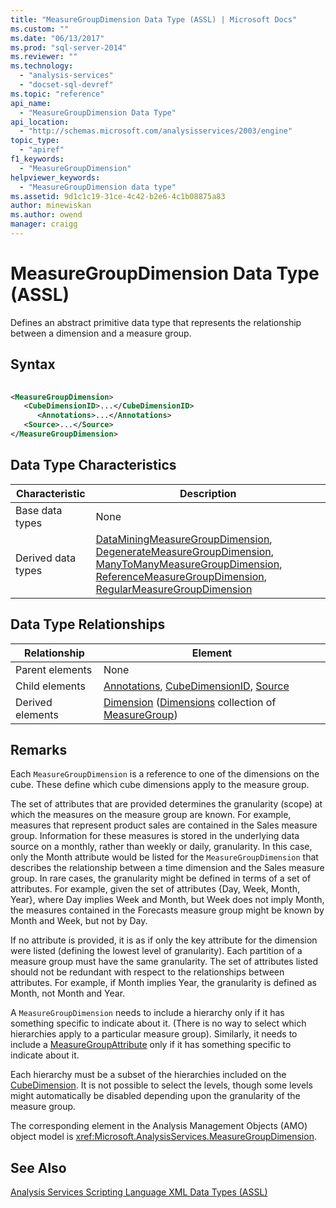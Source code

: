 ```yaml
---
title: "MeasureGroupDimension Data Type (ASSL) | Microsoft Docs"
ms.custom: ""
ms.date: "06/13/2017"
ms.prod: "sql-server-2014"
ms.reviewer: ""
ms.technology: 
  - "analysis-services"
  - "docset-sql-devref"
ms.topic: "reference"
api_name: 
  - "MeasureGroupDimension Data Type"
api_location: 
  - "http://schemas.microsoft.com/analysisservices/2003/engine"
topic_type: 
  - "apiref"
f1_keywords: 
  - "MeasureGroupDimension"
helpviewer_keywords: 
  - "MeasureGroupDimension data type"
ms.assetid: 9d1c1c19-31ce-4c42-b2e6-4c1b08875a83
author: minewiskan
ms.author: owend
manager: craigg
---
```

# MeasureGroupDimension Data Type (ASSL)
  Defines an abstract primitive data type that represents the relationship between a dimension and a measure group.  
  
## Syntax  
  
```xml  
  
<MeasureGroupDimension>  
   <CubeDimensionID>...</CubeDimensionID>  
      <Annotations>...</Annotations>  
   <Source>...</Source>  
</MeasureGroupDimension>  
```  
  
## Data Type Characteristics  
  
|Characteristic|Description|  
|--------------------|-----------------|  
|Base data types|None|  
|Derived data types|[DataMiningMeasureGroupDimension](dimension-data-type-assl.md), [DegenerateMeasureGroupDimension](measuregroupdimension-data-type-assl.md), [ManyToManyMeasureGroupDimension](manytomanymeasuregroupdimension-data-type-assl.md), [ReferenceMeasureGroupDimension](referencemeasuregroupdimension-data-type-assl.md), [RegularMeasureGroupDimension](regularmeasuregroupdimension-data-type-assl.md)|  
  
## Data Type Relationships  
  
|Relationship|Element|  
|------------------|-------------|  
|Parent elements|None|  
|Child elements|[Annotations](../collections/annotations-element-assl.md), [CubeDimensionID](../properties/id-element-assl.md), [Source](../properties/source-element-binding-assl.md)|  
|Derived elements|[Dimension](../objects/dimension-element-assl.md) ([Dimensions](../collections/dimensions-element-assl.md) collection of [MeasureGroup](../objects/group-element-assl.md))|  
  
## Remarks  
 Each `MeasureGroupDimension` is a reference to one of the dimensions on the cube. These define which cube dimensions apply to the measure group.  
  
 The set of attributes that are provided determines the granularity (scope) at which the measures on the measure group are known. For example, measures that represent product sales are contained in the Sales measure group. Information for these measures is stored in the underlying data source on a monthly, rather than weekly or daily, granularity. In this case, only the Month attribute would be listed for the `MeasureGroupDimension` that describes the relationship between a time dimension and the Sales measure group. In rare cases, the granularity might be defined in terms of a set of attributes. For example, given the set of attributes {Day, Week, Month, Year}, where Day implies Week and Month, but Week does not imply Month, the measures contained in the Forecasts measure group might be known by Month and Week, but not by Day.  
  
 If no attribute is provided, it is as if only the key attribute for the dimension were listed (defining the lowest level of granularity). Each partition of a measure group must have the same granularity. The set of attributes listed should not be redundant with respect to the relationships between attributes. For example, if Month implies Year, the granularity is defined as Month, not Month and Year.  
  
 A `MeasureGroupDimension` needs to include a hierarchy only if it has something specific to indicate about it. (There is no way to select which hierarchies apply to a particular measure group). Similarly, it needs to include a [MeasureGroupAttribute](measuregroupattribute-data-type-assl.md) only if it has something specific to indicate about it.  
  
 Each hierarchy must be a subset of the hierarchies included on the [CubeDimension](cubedimension-data-type-assl.md). It is not possible to select the levels, though some levels might automatically be disabled depending upon the granularity of the measure group.  
  
 The corresponding element in the Analysis Management Objects (AMO) object model is <xref:Microsoft.AnalysisServices.MeasureGroupDimension>.  
  
## See Also  
 [Analysis Services Scripting Language XML Data Types &#40;ASSL&#41;](analysis-services-scripting-language-xml-data-types-assl.md)  
  
  
